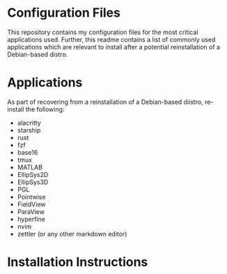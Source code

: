 # Configuration Files
This repository contains my configuration files for the most critical applications used. Further, this readme contains a list of commonly used applications which are relevant to install after a potential reinstallation of a Debian-based distro.

# Applications
As part of recovering from a reinstallation of a Debian-based diistro, re-install the following:
- alacritty
- starship
- rust
- fzf
- base16
- tmux
- MATLAB
- EllipSys2D
- EllipSys3D
- PGL
- Pointwise
- FieldView
- ParaView
- hyperfine
- nvim
- zettler (or any other markdown editor)

# Installation Instructions
